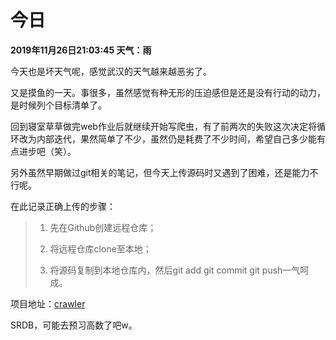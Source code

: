 # 今日

**2019年11月26日21:03:45 天气：雨**

今天也是坏天气呢，感觉武汉的天气越来越恶劣了。

又是摸鱼的一天。事很多，虽然感觉有种无形的压迫感但是还是没有行动的动力，是时候列个目标清单了。

回到寝室草草做完web作业后就继续开始写爬虫，有了前两次的失败这次决定将循环改为内部迭代，果然简单了不少，虽然仍是耗费了不少时间，希望自己多少能有点进步吧（笑）。

另外虽然早期做过git相关的笔记，但今天上传源码时又遇到了困难，还是能力不行呢。

在此记录正确上传的步骤：

> 1. 先在Github创建远程仓库；
>
> 2. 将远程仓库clone至本地；
> 3. 将源码复制到本地仓库内，然后git add git commit git push一气呵成。

项目地址：[crawler](https://github.com/magicFeirl/Crawler)

SRDB，可能去预习高数了吧w。